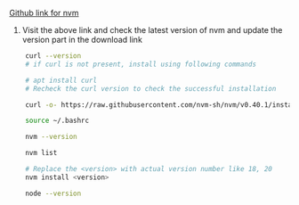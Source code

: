 [Github link for nvm](https://github.com/nvm-sh/nvm)
1. Visit the above link and check the latest version of nvm and update the version part in the download link

```bash
    curl --version
    # if curl is not present, install using following commands

    # apt install curl
    # Recheck the curl version to check the successful installation

    curl -o- https://raw.githubusercontent.com/nvm-sh/nvm/v0.40.1/install.sh | bash

    source ~/.bashrc

    nvm --version 

    nvm list 

    # Replace the <version> with actual version number like 18, 20 
    nvm install <version> 

    node --version
  ```